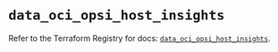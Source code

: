 # `data_oci_opsi_host_insights`

Refer to the Terraform Registry for docs: [`data_oci_opsi_host_insights`](https://registry.terraform.io/providers/oracle/oci/7.19.0/docs/data-sources/opsi_host_insights).
